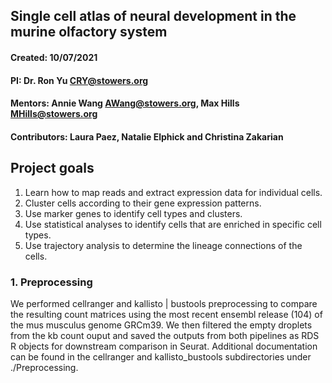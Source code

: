 ## Single cell atlas of neural development in the murine olfactory system  

#### Created: 10/07/2021

#### PI: Dr. Ron Yu CRY@stowers.org    

#### Mentors: Annie Wang AWang@stowers.org, Max Hills MHills@stowers.org    

#### Contributors: Laura Paez, Natalie Elphick and Christina Zakarian   

## Project goals   

1. Learn how to map reads and extract expression data for individual cells.
2. Cluster cells according to their gene expression patterns.
3. Use marker genes to identify cell types and clusters.
4. Use statistical analyses to identify cells that are enriched in specific cell types.
5. Use trajectory analysis to determine the lineage connections of the cells.   

### 1. Preprocessing  

We performed cellranger and kallisto \| bustools preprocessing to compare the resulting count matrices using the most recent ensembl release (104) of the mus musculus genome GRCm39. We then filtered the empty droplets from the kb count ouput and saved the outputs from both pipelines as RDS R objects for downstream comparison in Seurat. Additional documentation can be found in the cellranger and kallisto_bustools subdirectories under ./Preprocessing. 

